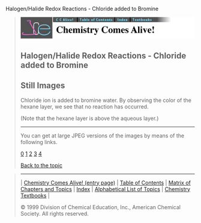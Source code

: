 





 Halogen/Halide Redox Reactions - Chloride added to Bromine
 



> ![Chemistry Comes Alive!](ccahead.gif)
> 
> 
> 
> 
> 
> 
> 
> 
> 
> ## Halogen/Halide Redox Reactions - Chloride added to Bromine
> 
> 
> 
> 
> ## Still Images
> 
> 
> 
> 
> 
> 
> 
> 
> 
>  Chloride ion is added to bromine water. By observing the color of
the hexane layer, we see that no reaction has occurred.
>  
> 
> 
> 
>  (Note that the hexane layer is above the aqueous layer.)
>  
> 
> 
> 
> 
> 
> 
> ---
> 
> 
>  You can get at large JPEG versions of the images by means of the following links.
>    
> 
> 
> [0](../../STILLS/HALOGEN/HALOGN4/64JPG48/0.JPG) 
> [1](../../STILLS/HALOGEN/HALOGN4/64JPG48/1.JPG) 
> [2](../../STILLS/HALOGEN/HALOGN4/64JPG48/2.JPG) 
> [3](../../STILLS/HALOGEN/HALOGN4/64JPG48/3.JPG) 
> [4](../../STILLS/HALOGEN/HALOGN4/64JPG48/4.JPG) 
> 
> 
> 
> 
> [Back to the topic](../../MAIN/HALOGEN/PAGE1.HTM)



> ---
> 
> 
>  |
>  [Chemistry Comes Alive! (entry page)](../../INDEX.HTM) 
>  |
>  [Table of Contents](../../CONTENTS.HTM) 
>  |
>  [Matrix of Chapters and Topics](../../MATRIX.HTM) 
>  |
>  [Index](../../WORDS.HTM) 
>  |
>  [Alphabetical List of Topics](../../ALPHATOP.HTM) 
>  |
>  [Chemistry Textbooks](../../BOOKS.HTM) 
>  |
>  
>  © 1999 Division of Chemical Education, Inc.,
American Chemical Society. All rights reserved.





